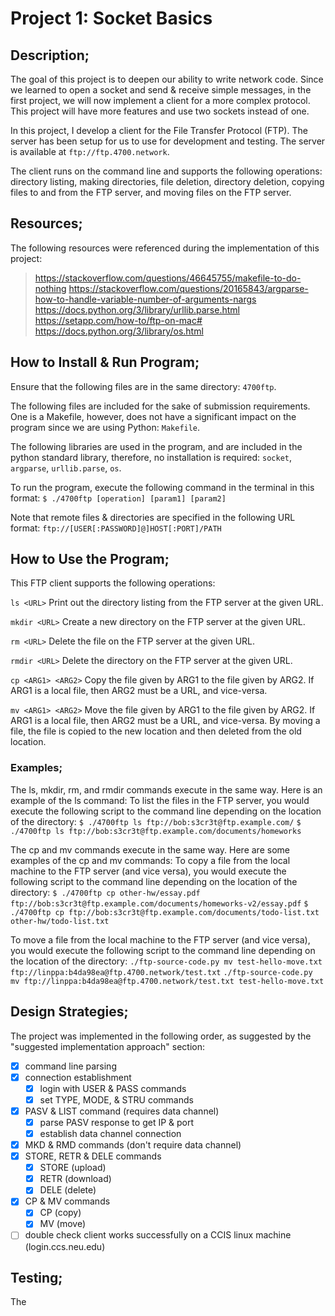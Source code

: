 # Project 1: Socket Basics

## Description;
The goal of this project is to deepen our ability to write network code. Since
we learned to open a socket and send & receive simple messages, in the first
project, we will now implement a client for a more complex protocol. This
project will have more features and use two sockets instead of one.

In this project, I develop a client for the File Transfer Protocol (FTP). The
server has been setup for us to use for development and testing. The server is
available at `ftp://ftp.4700.network`.

The client runs on the command line and supports the following operations:
directory listing, making directories, file deletion, directory deletion,
copying files to and from the FTP server, and moving files on the FTP server.


## Resources;
The following resources were referenced during the implementation of
this project:

> https://stackoverflow.com/questions/46645755/makefile-to-do-nothing
> https://stackoverflow.com/questions/20165843/argparse-how-to-handle-variable-number-of-arguments-nargs
> https://docs.python.org/3/library/urllib.parse.html
> https://setapp.com/how-to/ftp-on-mac#
> https://docs.python.org/3/library/os.html


## How to Install & Run Program;
Ensure that the following files are in the same directory: `4700ftp`.

The following files are included for the sake of submission requirements. One
is a Makefile, however, does not have a significant impact on the program since we are using Python:
`Makefile`. 

The following libraries are used in the program, and are included in the python
standard library, therefore, no installation is required:
`socket`, `argparse`, `urllib.parse`, `os`.

To run the program, execute the following command in the terminal in this format:
`$ ./4700ftp [operation] [param1] [param2]`

Note that remote files & directories are specified in the following URL format:
`ftp://[USER[:PASSWORD]@]HOST[:PORT]/PATH`


## How to Use the Program;
This FTP client supports the following operations:

`ls <URL>`           Print out the directory listing from the FTP server at the given URL.

`mkdir <URL>`        Create a new directory on the FTP server at the given URL.

`rm <URL>`           Delete the file on the FTP server at the given URL.

`rmdir <URL>`        Delete the directory on the FTP server at the given URL.

`cp <ARG1> <ARG2>`   Copy the file given by ARG1 to the file given by
                     ARG2. If ARG1 is a local file, then ARG2 must be a URL, and vice-versa.

`mv <ARG1> <ARG2>`   Move the file given by ARG1 to the file given by
                     ARG2. If ARG1 is a local file, then ARG2 must be a URL, and
                     vice-versa. By moving a file, the file is copied to the new
                     location and then deleted from the old location. 


### Examples;
The ls, mkdir, rm, and rmdir commands execute in the same way. Here is an
example of the ls command:
To list the files in the FTP server, you would
execute the following script to the command line depending on the location of
the directory:
`$ ./4700ftp ls ftp://bob:s3cr3t@ftp.example.com/`
`$ ./4700ftp ls ftp://bob:s3cr3t@ftp.example.com/documents/homeworks`


The cp and mv commands execute in the same way. Here are some examples of the cp
and mv commands:
To copy a file from the local machine to the FTP server (and
vice versa), you would execute the following script to the command line
depending on the location of the directory:
`$ ./4700ftp cp other-hw/essay.pdf ftp://bob:s3cr3t@ftp.example.com/documents/homeworks-v2/essay.pdf`
`$ ./4700ftp cp ftp://bob:s3cr3t@ftp.example.com/documents/todo-list.txt other-hw/todo-list.txt`

To move a file from the local machine to the FTP server (and vice versa), you
would execute the following script to the command line depending on the location
of the directory:
`./ftp-source-code.py mv test-hello-move.txt ftp://linppa:b4da98ea@ftp.4700.network/test.txt`
`./ftp-source-code.py mv ftp://linppa:b4da98ea@ftp.4700.network/test.txt test-hello-move.txt`


## Design Strategies;
The project was implemented in the following order, as suggested by the
"suggested implementation approach" section:
- [x] command line parsing
- [x] connection establishment
    - [x] login with USER & PASS commands
    - [x] set TYPE, MODE, & STRU commands
- [x] PASV & LIST command (requires data channel)
    - [x] parse PASV response to get IP & port
    - [x] establish data channel connection
- [x] MKD & RMD commands (don't require data channel)
- [x] STORE, RETR & DELE commands
    - [x] STORE (upload)
    - [x] RETR (download)
    - [x] DELE (delete)
- [x] CP & MV commands
    - [x] CP (copy)
    - [x] MV (move)
- [ ] double check client works successfully on a CCIS linux machine (login.ccs.neu.edu)

## Testing;
The 

